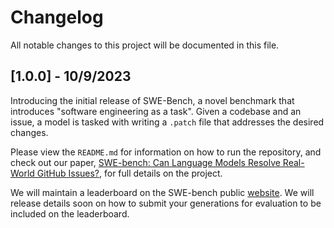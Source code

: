 # Changelog

All notable changes to this project will be documented in this file.

## [1.0.0] - 10/9/2023

Introducing the initial release of SWE-Bench, a novel benchmark that introduces "software engineering as a task". Given a codebase and an issue, a model is tasked with writing a `.patch` file that addresses the desired changes.

Please view the `README.md` for information on how to run the repository, and check out our paper, [SWE-bench: Can Language Models Resolve Real-World GitHub Issues?](http://swe-bench.github.io/paper.pdf), for full details on the project.

We will maintain a leaderboard on the SWE-bench public [website](http://swe-bench.github.io). We will release details soon on how to submit your generations for evaluation to be included on the leaderboard.